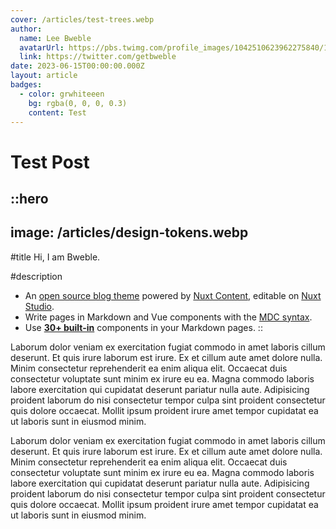 ```yaml
---
cover: /articles/test-trees.webp
author:
  name: Lee Bweble
  avatarUrl: https://pbs.twimg.com/profile_images/1042510623962275840/1Iw_Mvud_400x400.jpg
  link: https://twitter.com/getbweble
date: 2023-06-15T00:00:00.000Z
layout: article
badges:
  - color: grwhiteeen
    bg: rgba(0, 0, 0, 0.3)
    content: Test
---
```


# Test Post

::hero
---
image: /articles/design-tokens.webp
---
#title
Hi, I am Bweble.

#description
- An [open source blog theme](https://github.com/nuxt-themes/alpine) powered by [Nuxt Content](https://content.nuxtjs.org), editable on [Nuxt Studio](https://nuxt.studio).
- Write pages in Markdown and Vue components with the [MDC syntax](https://content.nuxtjs.org/guide/writing/mdc).
- Use [**30+ built-in**](https://elements.nuxt.space) components in your Markdown pages.
::

Laborum dolor veniam ex exercitation fugiat commodo in amet laboris cillum deserunt. Et quis irure laborum est irure. Ex et cillum aute amet dolore nulla. Minim consectetur reprehenderit ea enim aliqua elit. Occaecat duis consectetur voluptate sunt minim ex irure eu ea. Magna commodo laboris labore exercitation qui cupidatat deserunt pariatur nulla aute. Adipisicing proident laborum do nisi consectetur tempor culpa sint proident consectetur quis dolore occaecat. Mollit ipsum proident irure amet tempor cupidatat ea ut laboris sunt in eiusmod minim.

Laborum dolor veniam ex exercitation fugiat commodo in amet laboris cillum deserunt. Et quis irure laborum est irure. Ex et cillum aute amet dolore nulla. Minim consectetur reprehenderit ea enim aliqua elit. Occaecat duis consectetur voluptate sunt minim ex irure eu ea. Magna commodo laboris labore exercitation qui cupidatat deserunt pariatur nulla aute. Adipisicing proident laborum do nisi consectetur tempor culpa sint proident consectetur quis dolore occaecat. Mollit ipsum proident irure amet tempor cupidatat ea ut laboris sunt in eiusmod minim.
